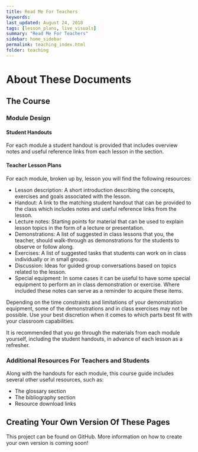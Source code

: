 ```yaml
---
title: Read Me For Teachers
keywords: 
last_updated: August 24, 2018
tags: [lesson_plans, live_visuals]
summary: "Read Me For Teachers"
sidebar: home_sidebar
permalink: teaching_index.html
folder: teaching
---
```


# About These Documents

## The Course

### Module Design

#### Student Handouts

For each module a student handout is provided that includes overview notes and useful reference links from each lesson in the section.

#### Teacher Lesson Plans

For each module, broken up by, lesson you will find the following resources:
* Lesson description: A short introduction describing the concepts, exercises and goals associated with the lesson.
* Handout: A link to the matching student handout that can be provided to the class which includes notes and useful reference links from the lesson.
* Lecture notes: Starting points for material that can be used to explain lesson topics in the form of a lecture or presentation.
* Demonstrations: A list of suggested in class lessons that you, the teacher, should walk-through as demonstrations for the students to observe or follow along.
* Exercises: A list of suggested tasks that students can work on in class individually or in small groups.
* Discussion: Ideas for guided group conversations based on topics related to the lesson.
* Special equipment: In some cases it can be useful to have some special equipment to perform an in class demonstration or exercise. Where included these notes can serve as a reminder to acquire these items.

Depending on the time constraints and limitations of your demonstration equipment, some of the demonstrations and in class exercises may not be possible. Use your best discretion when it comes to  which parts best fit with your classroom capabilities.

It is recommended that you go through the materials from each module yourself, including the student handouts, in advance of each lesson as a refresher.

### Additional Resources For Teachers and Students

Along with the handouts for each module, this course guide includes several other useful resources, such as:
* The glossary section
* The bibliography section
* Resource download links

## Creating Your Own Version Of These Pages

This project can be found on GitHub. More information on how to create your own version is coming soon!